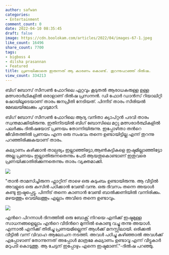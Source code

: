 ```yaml
---
author: safwan
categories:
- Entertainment
comment_count: 0
date: 2022-04-10 08:35:45
draft: false
image: https://cdn.boolokam.com/articles/2022/04/images-67-1.jpeg
like_count: 16496
share_count: 7700
tags:
- bigboss 4
- dilsha prasannan
- Featured
title: പ്രണയിക്കാതെ ഇരുന്നത് ആ കാരണം കൊണ്ട്. തുറന്നുപറഞ്ഞ് ദിൽഷ.
view_count: 334213
---
```


ബിഗ് ബോസ് സീസൺ ഫോറിലെ ഏറ്റവും കൂടുതൽ ആരാധകരുള്ള ഉള്ള മത്സരാർഥികളിൽ ഒരാളാണ് ദിൽഷ പ്രസന്നൻ. ഡി ഫോർ ഡാൻസ് റിയാലിറ്റി ഷോയിലൂടെയാണ് താരം ജനപ്രീതി നേടിയത്. പിന്നീട് താരം സീരിയൽ മേഖലയിലേക്കും ചുവടുമാറി.

ബിഗ് ബോസ് സീസൺ ഫോറിലെ ആദ്യ വനിതാ ക്യാപ്റ്റൻ പദവി താരം സ്വന്തമാക്കിയിരുന്നു. ഇതിനിടയിൽ ബിഗ് ബോസിലെ മറ്റു മത്സരാർത്ഥികളിൽ പലർക്കും ദിൽഷയോട് പ്രണയം തോന്നിയിരുന്നു. ഇപ്പോഴിതാ തൻറെ ജീവിതത്തിൽ പ്രണയം എന്ന ഒരു സംഭവം തന്നെ ഉണ്ടായിട്ടില്ല എന്ന് തുറന്നു പറഞ്ഞിരിക്കുകയാണ് താരം.

കല്യാണം കഴിക്കാൻ താല്പര്യം ഇല്ലാഞ്ഞിട്ടോ,ആൺകുട്ടികളെ ഇഷ്ടമില്ലാഞ്ഞിട്ടോ അല്ല പ്രണയം ഇല്ലാതിരുന്നതെന്നും പേടി ആയതുകൊണ്ടാണ് ഇതുവരെ പ്രണയിക്കാതിരിക്കുന്നതെന്നും താരം വ്യക്തമാക്കി.

![](https://cdn.boolokam.com/articles/2022/04/images-67-1.jpeg)

  
"താൻ താമസിച്ചിരുന്ന ഫ്ലാറ്റിന് താഴെ ഒരു കുടുംബം ഉണ്ടായിരുന്നു. ആ വീട്ടിൽ അവളുടെ ഒരു കസിൻ പഠിക്കാൻ വേണ്ടി വന്നു. ഒരു ദിവസം തന്നെ അയാൾ കണ്ടു ഇഷ്ടപ്പെട്ടു. പിന്നീട് തന്നെ കാണാൻ വേണ്ടി ബാൽക്കണിയിൽ വന്നിരിക്കും. മഴയത്തും വെയിലത്തും എല്ലാം അവിടെ തന്നെ ഉണ്ടാവും.

![](https://cdn.boolokam.com/articles/2022/04/images-70.jpeg)

എൻറെ പിറന്നാൾ ദിനത്തിൽ ഒരു ബോക്സ് നിറയെ എനിക്ക് ഇഷ്ടമുള്ള സാധനങ്ങളെല്ലാം എൻറെ വീടിൻറെ മുന്നിൽ കൊണ്ടു വച്ചു തന്നു അയാൾ. എന്നാൽ എനിക്ക് തിരിച്ചു പ്രണയമില്ലെന്ന് ആൾക്ക് മനസ്സിലായി. ഒരിക്കൽ വീട്ടിൽ വന്ന് വിവാഹ ആലോചന നടത്തി. അവൾ പഠിച്ചു കഴിഞ്ഞാൽ അവൾക്ക് എപ്പോഴാണ് തോന്നുന്നത് അപ്പോൾ മാത്രമേ കല്യാണം ഉണ്ടാവൂ എന്ന് വീട്ടുകാർ മറുപടി കൊടുത്തു. ആ ചേട്ടന് ഇപ്പോഴും എന്നെ ഇഷ്ടമാണ്."-ദിൽഷ പറഞ്ഞു.